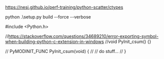 https://nesi.github.io/perf-training/python-scatter/ctypes

python .\setup.py build --force --verbose



#include <Python.h>

//https://stackoverflow.com/questions/34689210/error-exporting-symbol-when-building-python-c-extension-in-windows
//void PyInit_csum() {}

// PyMODINIT_FUNC PyInit_csum(void) {
//     // do stuff...
// }